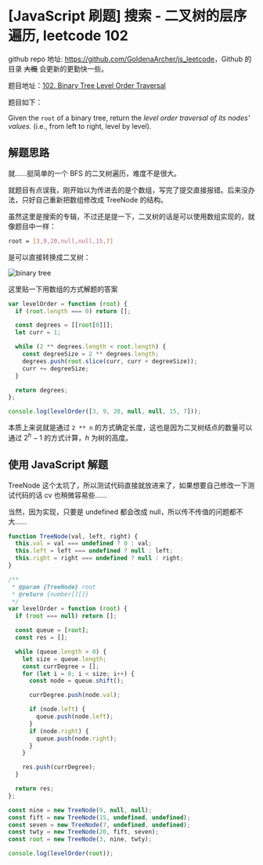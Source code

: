 # [JavaScript 刷题] 搜索 - 二叉树的层序遍历, leetcode 102

github repo 地址: <https://github.com/GoldenaArcher/js_leetcode>，Github 的目录 ~~大概~~ 会更新的更勤快一些。

题目地址：[102. Binary Tree Level Order Traversal](https://leetcode.com/problems/binary-tree-level-order-traversal/)

题目如下：

Given the `root` of a binary tree, return the _level order traversal of its nodes' values._ (i.e., from left to right, level by level).

## 解题思路

就……挺简单的一个 BFS 的二叉树遍历，难度不是很大。

就题目有点误我，刚开始以为传进去的是个数组，写完了提交直接报错。后来没办法，只好自己重新把数组修改成 TreeNode 的结构。

虽然这里是搜索的专辑，不过还是提一下，二叉树的话是可以使用数组实现的，就像题目中一样：

```bash
root = [3,9,20,null,null,15,7]
```

是可以直接转换成二叉树：

![binary tree](https://img-blog.csdnimg.cn/f557832b45c14196892cf6c9b6941e30.png)

这里贴一下用数组的方式解题的答案

```javascript
var levelOrder = function (root) {
  if (root.length === 0) return [];

  const degrees = [[root[0]]];
  let curr = 1;

  while (2 ** degrees.length < root.length) {
    const degreeSize = 2 ** degrees.length;
    degrees.push(root.slice(curr, curr + degreeSize));
    curr += degreeSize;
  }

  return degrees;
};

console.log(levelOrder([3, 9, 20, null, null, 15, 7]));
```

本质上来说就是通过 `2 ** n` 的方式确定长度，这也是因为二叉树结点的数量可以通过 $2^h - 1$ 的方式计算，$h$ 为树的高度。

## 使用 JavaScript 解题

TreeNode 这个太坑了，所以测试代码直接就放进来了，如果想要自己修改一下测试代码的话 cv 也稍微容易些……

当然，因为实现，只要是 undefined 都会改成 null，所以传不传值的问题都不大……

```javascript
function TreeNode(val, left, right) {
  this.val = val === undefined ? 0 : val;
  this.left = left === undefined ? null : left;
  this.right = right === undefined ? null : right;
}

/**
 * @param {TreeNode} root
 * @return {number[][]}
 */
var levelOrder = function (root) {
  if (root === null) return [];

  const queue = [root];
  const res = [];

  while (queue.length > 0) {
    let size = queue.length;
    const currDegree = [];
    for (let i = 0; i < size; i++) {
      const node = queue.shift();

      currDegree.push(node.val);

      if (node.left) {
        queue.push(node.left);
      }
      if (node.right) {
        queue.push(node.right);
      }
    }

    res.push(currDegree);
  }

  return res;
};

const nine = new TreeNode(9, null, null);
const fift = new TreeNode(15, undefined, undefined);
const seven = new TreeNode(7, undefined, undefined);
const twty = new TreeNode(20, fift, seven);
const root = new TreeNode(3, nine, twty);

console.log(levelOrder(root));
```
